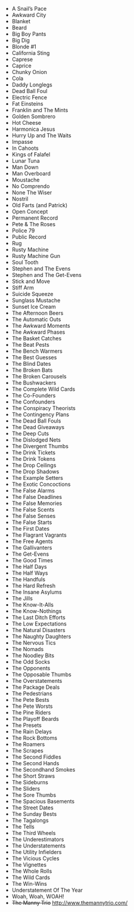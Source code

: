 * A Snail’s Pace	
* Awkward City	
* Blanket																	
* Beard				
* Big Boy Pants
* Big Dig																			
* Blonde #1		
* California Sting																	
* Caprese
* Caprice
* Chunky Onion
* Cola			
* Daddy Longlegs																
* Dead Ball Foul																			
* Electric Fence
* Fat Einsteins
* Franklin and The Mints
* Golden Sombrero
* Hot Cheese
* Harmonica Jesus
* Hurry Up and The Waits
* Impasse
* In Cahoots
* Kings of Falafel
* Lunar Tuna	
* Man Down
* Man Overboard																		
* Moustache		
* No Comprendo
* None The Wiser																	
* Nostril	
* Old Farts (and Patrick)																		
* Open Concept																			
* Permanent Record																			
* Pete & The Roses	
* Police 79																		
* Public Record		
* Rug																	
* Rusty Machine																			
* Rusty Machine Gun		
* Soul Tooth
* Stephen and The Evens
* Stephen and The Get-Evens																	
* Stick and Move
* Stiff Arm		
* Suicide Squeeze																	
* Sunglass Mustache		
* Sunset Ice Cream																	
* The Afternoon Beers
* The Automatic Outs	
* The Awkward Moments
* The Awkward Phases	
* The Basket Catches
* The Beat Pests																	
* The Bench Warmers	
* The Best Guesses																		
* The Blind Dates		
* The Broken Bats
* The Broken Carousels																	
* The Bushwackers
* The Complete Wild Cards
* The Co-Founders	
* The Confounders
* The Conspiracy Theorists	
* The Contingency Plans		
* The Dead Ball Fouls															
* The Dead Giveaways																			
* The Deep Cuts	
* The Dislodged Nets
* The Divergent Thumbs																		
* The Drink Tickets																			
* The Drink Tokens
* The Drop Ceilings
* The Drop Shadows
* The Example Setters
* The Exotic Concoctions	
* The False Alarms
* The False Deadlines
* The False Memories
* The False Scents
* The False Senses
* The False Starts																	
* The First Dates																			
* The Flagrant Vagrants																			
* The Free Agents	
* The Gallivanters	
* The Get-Evens
* The Good Times
* The Half Days
* The Half Ways
* The Handfuls																	
* The Hard Refresh
* The Insane Asylums
* The Jills
* The Know-It-Alls
* The Know-Nothings
* The Last Ditch Efforts
* The Low Expectations
* The Natural Disasters
* The Naughty Daughters		
* The Nervous Tics																	
* The Nomads	
* The Noodley Bits																		
* The Odd Socks			
* The Opponents																
* The Opposable Thumbs
* The Overstatements
* The Package Deals																			
* The Pedestrians	
* The Pete Bests
* The Pete Worsts																		
* The Pine Riders	
* The Playoff Beards	
* The Presets
* The Rain Delays
* The Rock Bottoms																	
* The Roamers																			
* The Scrapes																			
* The Second Fiddles
* The Second Hands
* The Secondhand Smokes																			
* The Short Straws																			
* The Sideburns		
* The Sliders																	
* The Sore Thumbs
* The Spacious Basements
* The Street Dates
* The Sunday Bests
* The Tagalongs																			
* The Tells																			
* The Third Wheels		
* The Underestimators																	
* The Understatements																			
* The Utility Infielders																			
* The Vicious Cycles
* The Vignettes	
* The Whole Rolls
* The Wild Cards
* The Win-Wins
* Understatement Of The Year		
* Woah, Woah, WOAH!																
* ~~The Manny Trio~~ http://www.themannytrio.com/	
